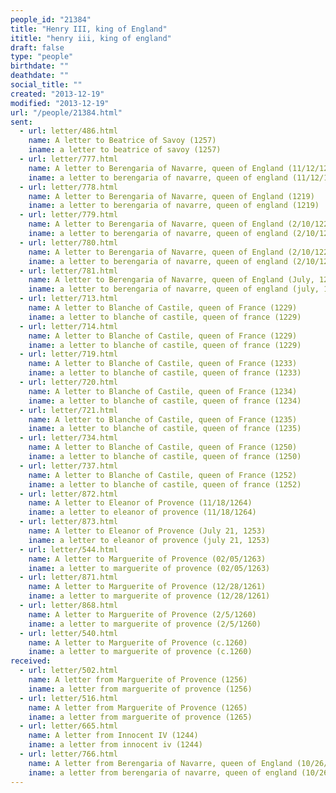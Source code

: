 ```yaml
---
people_id: "21384"
title: "Henry III, king of England"
ititle: "henry iii, king of england"
draft: false
type: "people"
birthdate: ""
deathdate: ""
social_title: ""
created: "2013-12-19"
modified: "2013-12-19"
url: "/people/21384.html"
sent:
  - url: letter/486.html
    name: A letter to Beatrice of Savoy (1257)
    iname: a letter to beatrice of savoy (1257)
  - url: letter/777.html
    name: A letter to Berengaria of Navarre, queen of England (11/12/1218)
    iname: a letter to berengaria of navarre, queen of england (11/12/1218)
  - url: letter/778.html
    name: A letter to Berengaria of Navarre, queen of England (1219)
    iname: a letter to berengaria of navarre, queen of england (1219)
  - url: letter/779.html
    name: A letter to Berengaria of Navarre, queen of England (2/10/1220)
    iname: a letter to berengaria of navarre, queen of england (2/10/1220)
  - url: letter/780.html
    name: A letter to Berengaria of Navarre, queen of England (2/10/1220)
    iname: a letter to berengaria of navarre, queen of england (2/10/1220)
  - url: letter/781.html
    name: A letter to Berengaria of Navarre, queen of England (July, 1220)
    iname: a letter to berengaria of navarre, queen of england (july, 1220)
  - url: letter/713.html
    name: A letter to Blanche of Castile, queen of France (1229)
    iname: a letter to blanche of castile, queen of france (1229)
  - url: letter/714.html
    name: A letter to Blanche of Castile, queen of France (1229)
    iname: a letter to blanche of castile, queen of france (1229)
  - url: letter/719.html
    name: A letter to Blanche of Castile, queen of France (1233)
    iname: a letter to blanche of castile, queen of france (1233)
  - url: letter/720.html
    name: A letter to Blanche of Castile, queen of France (1234)
    iname: a letter to blanche of castile, queen of france (1234)
  - url: letter/721.html
    name: A letter to Blanche of Castile, queen of France (1235)
    iname: a letter to blanche of castile, queen of france (1235)
  - url: letter/734.html
    name: A letter to Blanche of Castile, queen of France (1250)
    iname: a letter to blanche of castile, queen of france (1250)
  - url: letter/737.html
    name: A letter to Blanche of Castile, queen of France (1252)
    iname: a letter to blanche of castile, queen of france (1252)
  - url: letter/872.html
    name: A letter to Eleanor of Provence (11/18/1264)
    iname: a letter to eleanor of provence (11/18/1264)
  - url: letter/873.html
    name: A letter to Eleanor of Provence (July 21, 1253)
    iname: a letter to eleanor of provence (july 21, 1253)
  - url: letter/544.html
    name: A letter to Marguerite of Provence (02/05/1263)
    iname: a letter to marguerite of provence (02/05/1263)
  - url: letter/871.html
    name: A letter to Marguerite of Provence (12/28/1261)
    iname: a letter to marguerite of provence (12/28/1261)
  - url: letter/868.html
    name: A letter to Marguerite of Provence (2/5/1260)
    iname: a letter to marguerite of provence (2/5/1260)
  - url: letter/540.html
    name: A letter to Marguerite of Provence (c.1260)
    iname: a letter to marguerite of provence (c.1260)
received:
  - url: letter/502.html
    name: A letter from Marguerite of Provence (1256)
    iname: a letter from marguerite of provence (1256)
  - url: letter/516.html
    name: A letter from Marguerite of Provence (1265)
    iname: a letter from marguerite of provence (1265)
  - url: letter/665.html
    name: A letter from Innocent IV (1244)
    iname: a letter from innocent iv (1244)
  - url: letter/766.html
    name: A letter from Berengaria of Navarre, queen of England (10/26/1225)
    iname: a letter from berengaria of navarre, queen of england (10/26/1225)
---
```

